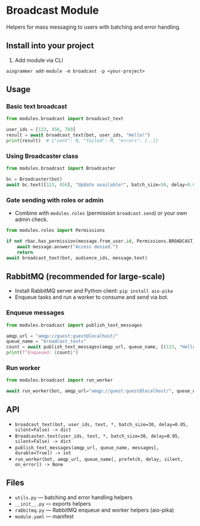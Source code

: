 # Broadcast Module

Helpers for mass messaging to users with batching and error handling.

## Install into your project
1) Add module via CLI
```
aiogrammer add-module -m broadcast -p <your-project>
```

## Usage
### Basic text broadcast
```python
from modules.broadcast import broadcast_text

user_ids = [123, 456, 789]
result = await broadcast_text(bot, user_ids, "Hello!")
print(result)  # {"sent": N, "failed": M, "errors": [..]}
```

### Using Broadcaster class
```python
from modules.broadcast import Broadcaster

bc = Broadcaster(bot)
await bc.text([123, 456], "Update available!", batch_size=50, delay=0.02, silent=True)
```

### Gate sending with roles or admin
- Combine with `modules.roles` (permission `broadcast.send`) or your own admin check.
```python
from modules.roles import Permissions

if not rbac.has_permission(message.from_user.id, Permissions.BROADCAST_SEND):
    await message.answer("Access denied.")
    return
await broadcast_text(bot, audience_ids, message.text)
```

## RabbitMQ (recommended for large-scale)
- Install RabbitMQ server and Python client: `pip install aio-pika`
- Enqueue tasks and run a worker to consume and send via bot.

### Enqueue messages
```python
from modules.broadcast import publish_text_messages

amqp_url = "amqp://guest:guest@localhost/"
queue_name = "broadcast_texts"
count = await publish_text_messages(amqp_url, queue_name, [(123, "Hello"), (456, "News!")])
print(f"Enqueued: {count}")
```

### Run worker
```python
from modules.broadcast import run_worker

await run_worker(bot, amqp_url="amqp://guest:guest@localhost/", queue_name="broadcast_texts", prefetch=200, delay=0.01, silent=True)
```

## API
- `broadcast_text(bot, user_ids, text, *, batch_size=30, delay=0.05, silent=False) -> dict`
- `Broadcaster.text(user_ids, text, *, batch_size=30, delay=0.05, silent=False) -> dict`
- `publish_text_messages(amqp_url, queue_name, messages[, durable=True]) -> int`
- `run_worker(bot, amqp_url, queue_name[, prefetch, delay, silent, on_error]) -> None`

## Files
- `utils.py` — batching and error handling helpers
- `__init__.py` — exports helpers
- `rabbitmq.py` — RabbitMQ enqueue and worker helpers (aio-pika)
- `module.yaml` — manifest